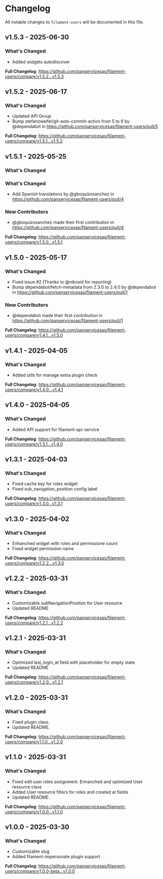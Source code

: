 # Changelog

All notable changes to `filament-users` will be documented in this file.

## v1.5.3 - 2025-06-30

### What's Changed

* Added widgets autodiscover

**Full Changelog**: https://github.com/panservicesas/filament-users/compare/v1.5.2...v1.5.3

## v1.5.2 - 2025-06-17

### What's Changed

* Updated API Group
* Bump stefanzweifel/git-auto-commit-action from 5 to 6 by @dependabot in https://github.com/panservicesas/filament-users/pull/5

**Full Changelog**: https://github.com/panservicesas/filament-users/compare/v1.5.1...v1.5.2

## v1.5.1 - 2025-05-25

### What's Changed

### What's Changed

* Add Spanish translations by @gboquizosanchez in https://github.com/panservicesas/filament-users/pull/4

### New Contributors

* @gboquizosanchez made their first contribution in https://github.com/panservicesas/filament-users/pull/4

**Full Changelog**: https://github.com/panservicesas/filament-users/compare/v1.5.0...v1.5.1

## v1.5.0 - 2025-05-17

### What's Changed

* Fixed issue #2 (Thanks to @nikosid for reporting)
* Bump dependabot/fetch-metadata from 2.3.0 to 2.4.0 by @dependabot in https://github.com/panservicesas/filament-users/pull/1

### New Contributors

* @dependabot made their first contribution in https://github.com/panservicesas/filament-users/pull/1

**Full Changelog**: https://github.com/panservicesas/filament-users/compare/v1.4.1...v1.5.0

## v1.4.1 - 2025-04-05

### What's Changed

* Added utils for manage extra plugin check

**Full Changelog**: https://github.com/panservicesas/filament-users/compare/v1.4.0...v1.4.1

## v1.4.0 - 2025-04-05

### What's Changed

* Added API support for filament-api-service

**Full Changelog**: https://github.com/panservicesas/filament-users/compare/v1.3.1...v1.4.0

## v1.3.1 - 2025-04-03

### What's Changed

* Fixed cache key for roles widget
* Fixed sub_navigation_position config label

**Full Changelog**: https://github.com/panservicesas/filament-users/compare/v1.3.0...v1.3.1

## v1.3.0 - 2025-04-02

### What's Changed

* Enhanched widget with roles and permissione count
* Fixed widget permission name

**Full Changelog**: https://github.com/panservicesas/filament-users/compare/v1.2.2...v1.3.0

## v1.2.2 - 2025-03-31

### What's Changed

* Customizable subNavigationPosition for User resource
* Updated README

**Full Changelog**: https://github.com/panservicesas/filament-users/compare/v1.2.1...v1.2.2

## v1.2.1 - 2025-03-31

### What's Changed

* Optimized last_login_at field with placeholder for empty state
* Updated README

**Full Changelog**: https://github.com/panservicesas/filament-users/compare/v1.2.0...v1.2.1

## v1.2.0 - 2025-03-31

### What's Changed

* Fixed plugin class.
* Updated README.

**Full Changelog**: https://github.com/panservicesas/filament-users/compare/v1.1.0...v1.2.0

## v1.1.0 - 2025-03-31

### What's Changed

* Fixed edit user roles assignment. Enhanched and optimized User resource class
* Added User resource filters for roles and created at fields
* Updated README.

**Full Changelog**: https://github.com/panservicesas/filament-users/compare/v1.0.0...v1.1.0

## v1.0.0 - 2025-03-30

### What's Changed

* Customizable slug
* Added filament-impersonate plugin support

**Full Changelog**: https://github.com/panservicesas/filament-users/compare/v1.0.0-beta...v1.0.0
